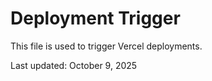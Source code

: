 # Deployment Trigger

This file is used to trigger Vercel deployments.

Last updated: October 9, 2025